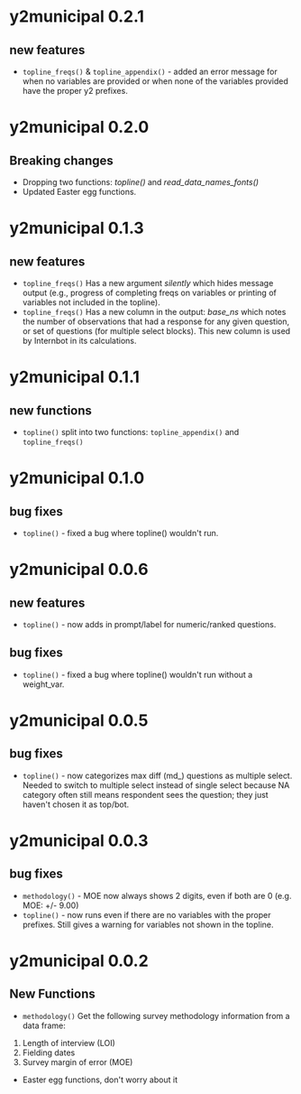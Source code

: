 # y2municipal 0.2.1
## new features
* `topline_freqs()` & `topline_appendix()` - added an error message for when no variables are provided or when none of the variables provided have the proper y2 prefixes. 


# y2municipal 0.2.0
## Breaking changes
* Dropping two functions: *topline()* and *read_data_names_fonts()*
* Updated Easter egg functions. 


# y2municipal 0.1.3
## new features
* `topline_freqs()` Has a new argument *silently* which hides message output (e.g., progress of completing freqs on variables or printing of variables not included in the topline). 
* `topline_freqs()` Has a new column in the output: *base_ns* which notes the number of observations that had a response for any given question, or set of questions (for multiple select blocks). This new column is used by Internbot in its calculations.  


# y2municipal 0.1.1
## new functions
* `topline()` split into two functions: `topline_appendix()` and `topline_freqs()`


# y2municipal 0.1.0
## bug fixes
* `topline()` - fixed a bug where topline() wouldn't run.


# y2municipal 0.0.6
## new features
* `topline()` - now adds in prompt/label for numeric/ranked questions. 
## bug fixes
* `topline()` - fixed a bug where topline() wouldn't run without a weight_var.


# y2municipal 0.0.5
## bug fixes
* `topline()` - now categorizes max diff (md_) questions as multiple select. Needed to switch to multiple select instead of single select because NA category often still means respondent sees the question; they just haven't chosen it as top/bot.


# y2municipal 0.0.3
## bug fixes
* `methodology()`  - MOE now always shows 2 digits, even if both are 0 (e.g. MOE: +/- 9.00)
* `topline()` - now runs even if there are no variables with the proper prefixes. Still gives a warning for variables not shown in the topline. 


# y2municipal 0.0.2
## New Functions
* `methodology()`  Get the following survey methodology information from a data frame:
1. Length of interview (LOI)
2. Fielding dates
3. Survey margin of error (MOE)
* Easter egg functions, don't worry about it
